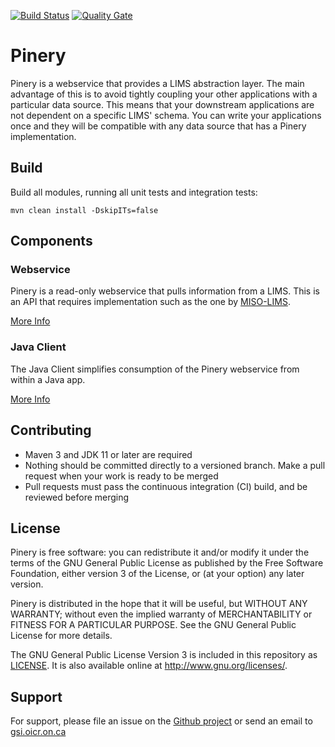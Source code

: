 [![Build Status](https://travis-ci.org/oicr-gsi/pinery.svg?branch=master)](https://travis-ci.org/oicr-gsi/pinery)
[![Quality Gate](https://sonarcloud.io/api/project_badges/measure?project=ca.on.oicr%3Apinery&metric=alert_status)](https://sonarcloud.io/dashboard?id=ca.on.oicr%3Apinery)

# Pinery

Pinery is a webservice that provides a LIMS abstraction layer. The main advantage of this is to avoid
tightly coupling your other applications with a particular data source. This means that your downstream
applications are not dependent on a specific LIMS' schema. You can write your applications once and they
will be compatible with any data source that has a Pinery implementation.

## Build

Build all modules, running all unit tests and integration tests:

    mvn clean install -DskipITs=false

## Components

### Webservice

Pinery is a read-only webservice that pulls information from a LIMS. This is an API that requires
implementation such as the one by [MISO-LIMS](https://github.com/miso-lims/miso-lims/tree/develop/pinery-miso).

[More Info](pinery-ws/README.md)

### Java Client

The Java Client simplifies consumption of the Pinery webservice from within a Java app.

[More Info](pinery-client/README.md)

## Contributing

* Maven 3 and JDK 11 or later are required
* Nothing should be committed directly to a versioned branch. Make a pull request when your work
  is ready to be merged
* Pull requests must pass the continuous integration (CI) build, and be reviewed before merging

## License

Pinery is free software: you can redistribute it and/or modify
it under the terms of the GNU General Public License as published by
the Free Software Foundation, either version 3 of the License, or
(at your option) any later version.

Pinery is distributed in the hope that it will be useful,
but WITHOUT ANY WARRANTY; without even the implied warranty of
MERCHANTABILITY or FITNESS FOR A PARTICULAR PURPOSE.  See the
GNU General Public License for more details.

The GNU General Public License Version 3 is included in this repository as [LICENSE](LICENSE).
It is also available online at <http://www.gnu.org/licenses/>.

## Support

For support, please file an issue on the [Github project](https://github.com/oicr-gsi/pinery) or
send an email to [gsi.oicr.on.ca](mailto:gsi@oicr.on.ca)
